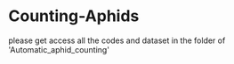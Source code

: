 # Counting-Aphids
please get access all the codes and dataset in the folder of 'Automatic_aphid_counting'

